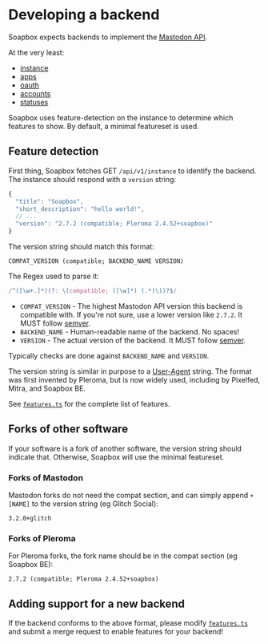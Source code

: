 # Developing a backend

Soapbox expects backends to implement the [Mastodon API](https://docs.joinmastodon.org/methods/).

At the very least:

- [instance](https://docs.joinmastodon.org/methods/instance/)
- [apps](https://docs.joinmastodon.org/methods/apps/)
- [oauth](https://docs.joinmastodon.org/methods/apps/oauth/)
- [accounts](https://docs.joinmastodon.org/methods/accounts/)
- [statuses](https://docs.joinmastodon.org/methods/statuses/)

Soapbox uses feature-detection on the instance to determine which features to show.
By default, a minimal featureset is used.

## Feature detection

First thing, Soapbox fetches GET `/api/v1/instance` to identify the backend.
The instance should respond with a `version` string:

```js
{
  "title": "Soapbox",
  "short_description": "hello world!",
  // ...
  "version": "2.7.2 (compatible; Pleroma 2.4.52+soapbox)"
}
```

The version string should match this format:

```
COMPAT_VERSION (compatible; BACKEND_NAME VERSION)
```

The Regex used to parse it:

```js
/^([\w+.]*)(?: \(compatible; ([\w]*) (.*)\))?$/
```

- `COMPAT_VERSION` - The highest Mastodon API version this backend is compatible with. If you're not sure, use a lower version like `2.7.2`. It MUST follow [semver](https://semver.org/).
- `BACKEND_NAME` - Human-readable name of the backend. No spaces!
- `VERSION` - The actual version of the backend. It MUST follow [semver](https://semver.org/).

Typically checks are done against `BACKEND_NAME` and `VERSION`.

The version string is similar in purpose to a [User-Agent](https://developer.mozilla.org/en-US/docs/Web/HTTP/Headers/User-Agent) string.
The format was first invented by Pleroma, but is now widely used, including by Pixelfed, Mitra, and Soapbox BE.

See [`features.ts`](https://gitlab.com/soapbox-pub/soapbox/-/blob/main/app/soapbox/utils/features.ts) for the complete list of features.

## Forks of other software

If your software is a fork of another software, the version string should indicate that.
Otherwise, Soapbox will use the minimal featureset.

### Forks of Mastodon

Mastodon forks do not need the compat section, and can simply append `+[NAME]` to the version string (eg Glitch Social):

```
3.2.0+glitch
```

### Forks of Pleroma

For Pleroma forks, the fork name should be in the compat section (eg Soapbox BE):

```
2.7.2 (compatible; Pleroma 2.4.52+soapbox)
```

## Adding support for a new backend

If the backend conforms to the above format, please modify [`features.ts`](https://gitlab.com/soapbox-pub/soapbox/-/blob/main/app/soapbox/utils/features.ts) and submit a merge request to enable features for your backend!
